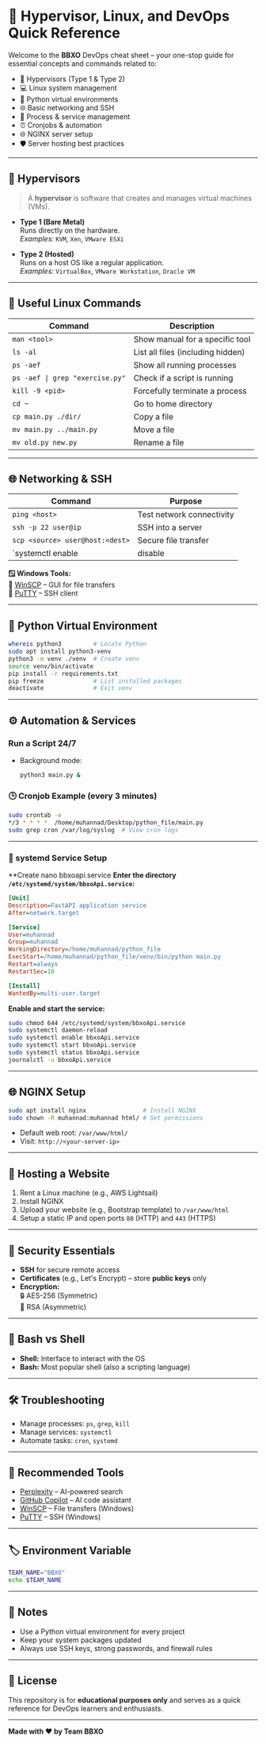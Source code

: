 
# 🚀 Hypervisor, Linux, and DevOps Quick Reference

Welcome to the **BBXO** DevOps cheat sheet – your one-stop guide for essential concepts and commands related to:

- 🧠 Hypervisors (Type 1 & Type 2)
- 💻 Linux system management
- 🐍 Python virtual environments
- 🌐 Basic networking and SSH
- 🔧 Process & service management
- ⏰ Cronjobs & automation
- 🌐 NGINX server setup
- 🛡️ Server hosting best practices

---

## 🧱 Hypervisors

> A **hypervisor** is software that creates and manages virtual machines (VMs).

- **Type 1 (Bare Metal)**  
  Runs directly on the hardware.  
  _Examples:_ `KVM`, `Xen`, `VMware ESXi`

- **Type 2 (Hosted)**  
  Runs on a host OS like a regular application.  
  _Examples:_ `VirtualBox`, `VMware Workstation`, `Oracle VM`

---

## 🐧 Useful Linux Commands

| Command | Description |
|--------|-------------|
| `man <tool>` | Show manual for a specific tool |
| `ls -al` | List all files (including hidden) |
| `ps -aef` | Show all running processes |
| `ps -aef \| grep "exercise.py"` | Check if a script is running |
| `kill -9 <pid>` | Forcefully terminate a process |
| `cd ~` | Go to home directory |
| `cp main.py ./dir/` | Copy a file |
| `mv main.py ../main.py` | Move a file |
| `mv old.py new.py` | Rename a file |

---

## 🌐 Networking & SSH

| Command | Purpose |
|--------|--------|
| `ping <host>` | Test network connectivity |
| `ssh -p 22 user@ip` | SSH into a server |
| `scp <source> user@host:<dest>` | Secure file transfer |
| `systemctl enable|disable|restart|status ssh` | Manage SSH service |

**🪟 Windows Tools:**  
🔸 [WinSCP](https://winscp.net/) – GUI for file transfers  
🔸 [PuTTY](https://www.putty.org/) – SSH client

---

## 🐍 Python Virtual Environment

```bash
whereis python3         # Locate Python
sudo apt install python3-venv
python3 -m venv ./venv  # Create venv
source venv/bin/activate
pip install -r requirements.txt
pip freeze              # List installed packages
deactivate              # Exit venv
```

---

## ⚙️ Automation & Services

### Run a Script 24/7

- Background mode:  
  ```bash
  python3 main.py &
  ```

### 🕒 Cronjob Example (every 3 minutes)

```bash
sudo crontab -e
*/3 * * * *  /home/muhannad/Desktop/python_file/main.py
sudo grep cron /var/log/syslog  # View cron logs
```

---

### 🔄 systemd Service Setup

**Create nano bbxoapi.service
**Enter the directory `/etc/systemd/system/bbxoApi.service`:**

```ini
[Unit]
Description=FastAPI application service
After=network.target

[Service]
User=muhannad
Group=muhannad
WorkingDirectory=/home/muhannad/python_file
ExecStart=/home/muhannad/python_file/venv/bin/python main.py
Restart=always
RestartSec=10

[Install]
WantedBy=multi-user.target
```

**Enable and start the service:**

```bash
sudo chmod 644 /etc/systemd/system/bbxoApi.service
sudo systemctl daemon-reload
sudo systemctl enable bbxoApi.service
sudo systemctl start bbxoApi.service
sudo systemctl status bbxoApi.service
journalctl -u bbxoApi.service
```

---

## 🌐 NGINX Setup

```bash
sudo apt install nginx                # Install NGINX
sudo chown -R muhannad:muhannad html/ # Set permissions
```

- Default web root: `/var/www/html/`
- Visit: `http://<your-server-ip>`

---

## 🧳 Hosting a Website

1. Rent a Linux machine (e.g., AWS Lightsail)
2. Install NGINX
3. Upload your website (e.g., Bootstrap template) to `/var/www/html`
4. Setup a static IP and open ports `80` (HTTP) and `443` (HTTPS)

---

## 🔐 Security Essentials

- **SSH** for secure remote access
- **Certificates** (e.g., Let's Encrypt) – store **public keys** only
- **Encryption:**  
  🔒 AES-256 (Symmetric)  
  🔐 RSA (Asymmetric)

---

## 🐚 Bash vs Shell

- **Shell:** Interface to interact with the OS
- **Bash:** Most popular shell (also a scripting language)

---

## 🛠️ Troubleshooting

- Manage processes: `ps`, `grep`, `kill`
- Manage services: `systemctl`
- Automate tasks: `cron`, `systemd`

---

## 🧰 Recommended Tools

- [Perplexity](https://www.perplexity.ai/) – AI-powered search
- [GitHub Copilot](https://github.com/features/copilot) – AI code assistant
- [WinSCP](https://winscp.net/) – File transfers (Windows)
- [PuTTY](https://www.putty.org/) – SSH (Windows)

---

## 🏷️ Environment Variable

```bash
TEAM_NAME="BBXO"
echo $TEAM_NAME
```

---

## 📌 Notes

- Use a Python virtual environment for every project
- Keep your system packages updated
- Always use SSH keys, strong passwords, and firewall rules

---

## 📄 License

This repository is for **educational purposes only** and serves as a quick reference for DevOps learners and enthusiasts.

---

**Made with ❤️ by Team BBXO**
